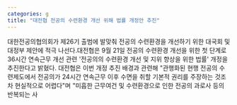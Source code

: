 ```yaml
---
categories: g
title: "대전협 전공의 수련환경 개선 위해 법률 개정안 추진"
---
```

대한전공의협의회가 제26기 출범에 발맞춰 전공의 수련환경을 개선하기 위한 대국회 및 대정부 제안에 적극 나선다.대전협은 9월 21일 전공의 수련환경 개선을 위한 첫 단계로 36시간 연속근무 개선 관련 &#39;전공의의 수련환경 개선 및 지위 향상을 위한 법률&#39; 개정을 추진한다고 밝혔다. 대전협은 이번 개정 추진 배경과 관련해 "관행화된 현행 전공의 수련제도에서 전공의가 24시간 연속근무 이후 수면을 취할 기본적 권리를 주장하는 것조차 현실적으로 어렵다"며 "미흡한 근무여건 및 수련환경으로 인한 전공의 과로사 등의 반복되는 사